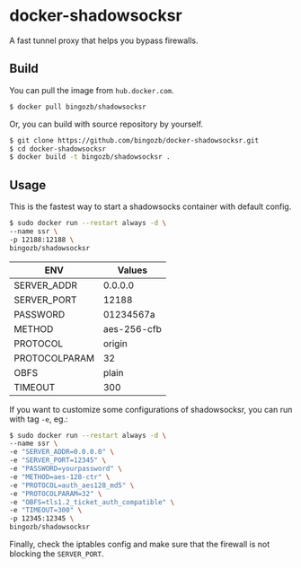 # docker-shadowsocksr

A fast tunnel proxy that helps you bypass firewalls.

## Build

You can pull the image from `hub.docker.com`.

```sh
$ docker pull bingozb/shadowsocksr
```

Or, you can build with source repository by yourself.

```sh
$ git clone https://github.com/bingozb/docker-shadowsocksr.git
$ cd docker-shadowsocksr
$ docker build -t bingozb/shadowsocksr .
```

## Usage

This is the fastest way to start a shadowsocks container with default config.

```sh
$ sudo docker run --restart always -d \ 
--name ssr \
-p 12188:12188 \
bingozb/shadowsocksr
```

| ENV | Values |
| --- | --- |
| SERVER_ADDR | 0.0.0.0 |
| SERVER_PORT | 12188 |
| PASSWORD | 01234567a |
| METHOD | aes-256-cfb |
| PROTOCOL | origin |
| PROTOCOLPARAM | 32 |
| OBFS | plain |
| TIMEOUT | 300 |

If you want to customize some configurations of shadowsocksr, you can run with tag `-e`, eg.:

```sh
$ sudo docker run --restart always -d \ 
--name ssr \
-e "SERVER_ADDR=0.0.0.0" \
-e "SERVER_PORT=12345" \
-e "PASSWORD=yourpassword" \
-e "METHOD=aes-128-ctr" \
-e "PROTOCOL=auth_aes128_md5" \
-e "PROTOCOLPARAM=32" \
-e "OBFS=tls1.2_ticket_auth_compatible" \
-e "TIMEOUT=300" \
-p 12345:12345 \
bingozb/shadowsocksr
```

Finally, check the iptables config and make sure that the firewall is not blocking the `SERVER_PORT`.

